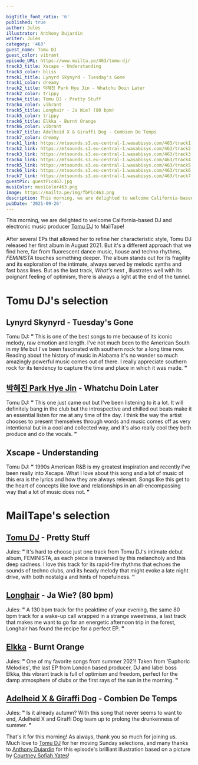 ```yaml
---

bigTitle_font_ratio: '6'
published: true
author: Jules
illustrator: Anthony Dujardin
writer: Jules
category: '463'
guest_name: Tomu DJ
guest_color: vibrant
episode_URL: https://www.mailta.pe/463/tomu-dj/
track3_title: Xscape - Understanding
track3_color: bliss
track1_title: Lynyrd Skynyrd - Tuesday's Gone
track1_color: dreamy
track2_title: 박혜진 Park Hye Jin - Whatchu Doin Later
track2_color: trippy
track4_title: Tomu DJ - Pretty Stuff
track4_color: vibrant
track5_title: Longhair - Ja Wie? (80 bpm)
track5_color: trippy
track6_title: Elkka - Burnt Orange
track6_color: vibrant
track7_title: Adelheid X & Giraffi Dog - Combien De Temps
track7_color: dreamy
track1_link: https://mtsounds.s3.eu-central-1.wasabisys.com/463/track1.mp3
track2_link: https://mtsounds.s3.eu-central-1.wasabisys.com/463/track2.mp3
track3_link: https://mtsounds.s3.eu-central-1.wasabisys.com/463/track3.mp3
track4_link: https://mtsounds.s3.eu-central-1.wasabisys.com/463/track4.mp3
track5_link: https://mtsounds.s3.eu-central-1.wasabisys.com/463/track5.mp3
track6_link: https://mtsounds.s3.eu-central-1.wasabisys.com/463/track6.mp3
track7_link: https://mtsounds.s3.eu-central-1.wasabisys.com/463/track7.mp3
guestPic: guestPic463.jpg
musiColor: musiColor463.png
image: https://mailta.pe/img/fbPic463.png
description: This morning, we are delighted to welcome California-based DJ and electronic music producer Tomu DJ to MailTape!  After several EPs that allowed her to refine her characteristic style, Tomu DJ released her first album in August 2021. But it's a different approach that we find here, far from fluorescent dance music, house and techno rhythms, FEMINISTA touches something deeper. The album stands out for its fragility and its exploration of the intimate, always served by melodic synths and fast bass lines. But as the last track,  What's next, illustrates well with its poignant feeling of optimism, there is always a light at the end of the tunnel.
pubDate: '2021-09-26'
---
```

 This morning, we are delighted to welcome California-based DJ and electronic music producer [Tomu DJ](http://tomu.dj/) to MailTape!
<br><br>
After several EPs that allowed her to refine her characteristic style, Tomu DJ released her first album in August 2021. But it's a different approach that we find here, far from fluorescent dance music, house and techno rhythms, <i> FEMINISTA </i> touches something deeper. The album stands out for its fragility and its exploration of the intimate, always served by melodic synths and fast bass lines. But as the last track, <i> What's next </i>, illustrates well with its poignant feeling of optimism, there is always a light at the end of the tunnel.



# Tomu DJ's selection

## Lynyrd Skynyrd - Tuesday's Gone
Tomu DJ: **"** This is one of the best songs to me because of its iconic melody, raw emotion and length. I've not much been to the American South in my life but I've been fascinated with southern rock for a long time now. Reading about the history of music in Alabama it's no wonder so much amazingly powerful music comes out of there. I really appreciate southern rock for its tendency to capture the time and place in which it was made. **"** 

## [박혜진 Park Hye Jin](https://parkhyejin.bandcamp.com/) - Whatchu Doin Later
Tomu DJ: **"** This one just came out but I've been listening to it a lot. It will definitely bang in the club but the introspective and chilled out beats make it an essential listen for me at any time of the day. I think the way the artist chooses to present themselves through words and music comes off as very intentional but in a cool and collected way, and it's also really cool they both produce and do the vocals. **"** 

## Xscape - Understanding
Tomu DJ: **"** 1990s American R&B is my greatest inspiration and recently I've been really into Xscape. What I love about this song and a lot of music of this era is the lyrics and how they are always relevant. Songs like this get to the heart of concepts like love and relationships in an all-encompassing way that a lot of music does not. **"** 


# MailTape's selection

## [Tomu DJ](http://tomu.dj/) - Pretty Stuff
Jules: **"** It's hard to choose just one track from Tomu DJ's intimate debut album, FEMINISTA, as each piece is traversed by this melancholy and this deep sadness. I love this track for its rapid-fire rhythms that echoes the sounds of techno clubs, and its heady melody that might evoke a late night drive, with both nostalgia and hints of hopefulness. **"** 

## [Longhair](https://longhairlive.bandcamp.com/) - Ja Wie? (80 bpm)
Jules: **"** A 130 bpm track for the peaktime of your evening, the same 80 bpm track for a wake-up call wrapped in a strange sweetness, a last track that makes me want to go for an energetic afternoon trip in the forest, Longhair has found the recipe for a perfect EP. **"** 

## [Elkka](https://elkka.bandcamp.com/) - Burnt Orange
Jules: **"** One of my favorite songs from summer 2021! Taken from 'Euphoric Melodies', the last EP from London based producer, DJ and label boss Elkka, this vibrant track is full of optimism and freedom, perfect for the damp atmosphere of clubs or the first rays of the sun in the morning. **"** 

## [Adelheid X & Giraffi Dog](https://doomchakratapes.bandcamp.com/album/adelheid-x-giraffi-dog-combien-de-temps) - Combien De Temps
Jules: **"** Is it already autumn? With this song that never seems to want to end, Adelheid X and Giraffi Dog team up to prolong the drunkenness of summer. **"** 


That's it for this morning! As always, thank you so much for joining us. Much love to [Tomu DJ](http://tomu.dj/) for her moving Sunday selections, and many thanks to [Anthony Dujardin](https://www.instagram.com/fromthegarden/?hl=en) for this episode's brilliant illustration based on a picture by [Courtney Sofiah Yates](https://courtney-yates.com/)!
